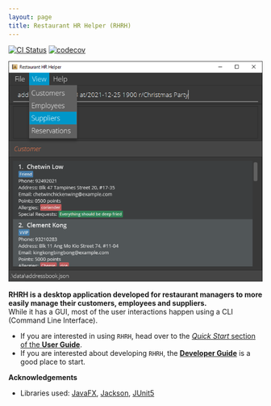 ```yaml
---
layout: page
title: Restaurant HR Helper (RHRH)
---
```


[![CI Status](https://github.com/AY2122S1-CS2103T-T17-1/tp/actions/workflows/gradle.yml/badge.svg)](https://github.com/AY2122S1-CS2103T-T17-1/tp/actions/workflows/gradle.yml)
[![codecov](https://codecov.io/gh/AY2122S1-CS2103T-T17-1/tp/branch/master/graph/badge.svg?token=A0740K9UN0)](https://codecov.io/gh/AY2122S1-CS2103T-T17-1/tp)

![Ui](images/Ui.png)

**RHRH is a desktop application developed for restaurant managers to more easily manage their customers, employees and suppliers.**  <br/> 
While it has a GUI, most of the user interactions happen using a CLI (Command Line Interface).

* If you are interested in using `RHRH`, head over to the [_Quick Start_ section of the **User Guide**](UserGuide.html#quick-start).
* If you are interested about developing `RHRH`, the [**Developer Guide**](DeveloperGuide.html) is a good place to start.


**Acknowledgements**

* Libraries used: [JavaFX](https://openjfx.io/), [Jackson](https://github.com/FasterXML/jackson), [JUnit5](https://github.com/junit-team/junit5)
